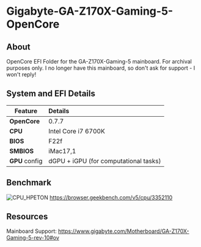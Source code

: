 # Gigabyte-GA-Z170X-Gaming-5-OpenCore

## About
OpenCore EFI Folder for the GA-Z170X-Gaming-5 mainboard. For archival purposes only. I no longer have this mainboard, so don't ask for support - I won't reply!

## System and EFI Details

|Feature|Details|
|-------|:----------|
**OpenCore**|0.7.7
**CPU**|Intel Core i7 6700K
**BIOS**|F22f
**SMBIOS**|iMac17,1
**GPU** config|dGPU + iGPU (for computational tasks) 

## Benchmark
![CPU_HPETON](https://user-images.githubusercontent.com/76865553/145651562-f9aa522d-acbe-4779-8edb-11ea0d476e5a.png)
https://browser.geekbench.com/v5/cpu/3352110

## Resources
Mainboard Support: https://www.gigabyte.com/Motherboard/GA-Z170X-Gaming-5-rev-10#ov
